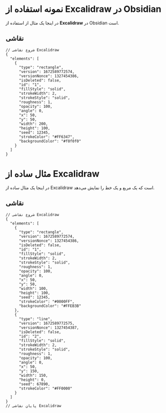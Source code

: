 # نمونه استفاده از Excalidraw در Obsidian

در اینجا یک مثال از استفاده از **Excalidraw** در Obsidian است.

## نقاشی

```excalidraw
// شروع نقاشی Excalidraw
{
  "elements": [
    {
      "type": "rectangle",
      "version": 1672589772574,
      "versionNonce": 1327454386,
      "isDeleted": false,
      "id": "1",
      "fillStyle": "solid",
      "strokeWidth": 2,
      "strokeStyle": "solid",
      "roughness": 1,
      "opacity": 100,
      "angle": 0,
      "x": 50,
      "y": 50,
      "width": 200,
      "height": 100,
      "seed": 12345,
      "strokeColor": "#FF6347",
      "backgroundColor": "#f0f0f0"
    }
  ]
}
```







# مثال ساده از Excalidraw

در اینجا یک مثال ساده از Excalidraw است که یک مربع و یک خط را نمایش می‌دهد.

## نقاشی

```excalidraw
// شروع نقاشی Excalidraw
{
  "elements": [
    {
      "type": "rectangle",
      "version": 1672589772574,
      "versionNonce": 1327454386,
      "isDeleted": false,
      "id": "1",
      "fillStyle": "solid",
      "strokeWidth": 2,
      "strokeStyle": "solid",
      "roughness": 1,
      "opacity": 100,
      "angle": 0,
      "x": 50,
      "y": 50,
      "width": 100,
      "height": 100,
      "seed": 12345,
      "strokeColor": "#0000FF",
      "backgroundColor": "#FFEB3B"
    },
    {
      "type": "line",
      "version": 1672589772575,
      "versionNonce": 1327454387,
      "isDeleted": false,
      "id": "2",
      "fillStyle": "solid",
      "strokeWidth": 2,
      "strokeStyle": "solid",
      "roughness": 1,
      "opacity": 100,
      "angle": 0,
      "x": 50,
      "y": 150,
      "width": 150,
      "height": 0,
      "seed": 67890,
      "strokeColor": "#FF0000"
    }
  ]
}
// پایان نقاشی Excalidraw

```

